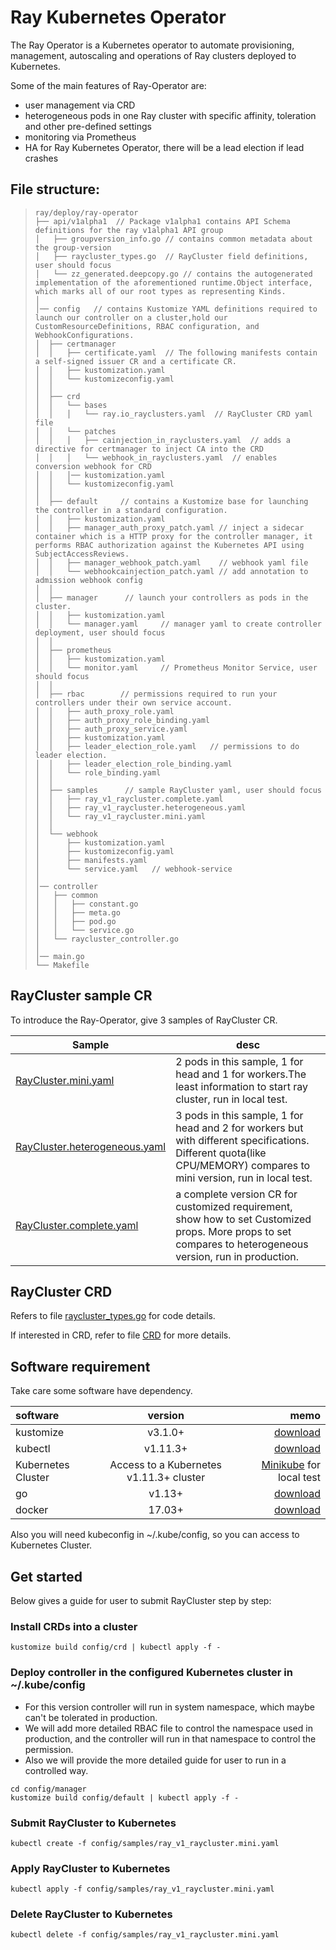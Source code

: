 # Ray Kubernetes Operator

The Ray Operator is a Kubernetes operator to automate provisioning, management, autoscaling and operations of Ray clusters deployed to Kubernetes.

Some of the main features of Ray-Operator are:
- user management via CRD
- heterogeneous pods in one Ray cluster with specific affinity, toleration and other pre-defined settings
- monitoring via Prometheus
- HA for Ray Kubernetes Operator, there will be a lead election if lead crashes

## File structure:
> ```
> ray/deploy/ray-operator
> ├── api/v1alpha1  // Package v1alpha1 contains API Schema definitions for the ray v1alpha1 API group
> │   ├── groupversion_info.go // contains common metadata about the group-version
> │   ├── raycluster_types.go  // RayCluster field definitions, user should focus
> │   └── zz_generated.deepcopy.go // contains the autogenerated implementation of the aforementioned runtime.Object interface, which marks all of our root types as representing Kinds.
> │   
> │── config   // contains Kustomize YAML definitions required to launch our controller on a cluster,hold our CustomResourceDefinitions, RBAC configuration, and WebhookConfigurations.
> │  ├── certmanager  
> │  │   ├── certificate.yaml  // The following manifests contain a self-signed issuer CR and a certificate CR.
> │  │   ├── kustomization.yaml
> │  │   └── kustomizeconfig.yaml
> │  │
> │  ├── crd          
> │  │   └── bases
> │  │   │   └── ray.io_rayclusters.yaml  // RayCluster CRD yaml file
> │  │   └── patches
> │  │   │   ├── cainjection_in_rayclusters.yaml  // adds a directive for certmanager to inject CA into the CRD
> │  │   │   └── webhook_in_rayclusters.yaml  // enables conversion webhook for CRD
> │  │   │── kustomization.yaml
> │  │   └── kustomizeconfig.yaml
> │  │
> │  ├── default     // contains a Kustomize base for launching the controller in a standard configuration.
> │  │   ├── kustomization.yaml
> │  │   ├── manager_auth_proxy_patch.yaml // inject a sidecar container which is a HTTP proxy for the controller manager, it performs RBAC authorization against the Kubernetes API using SubjectAccessReviews.
> │  │   ├── manager_webhook_patch.yaml    // webhook yaml file
> │  │   └── webhookcainjection_patch.yaml // add annotation to admission webhook config
> │  │
> │  ├── manager      // launch your controllers as pods in the cluster.
> │  │   ├── kustomization.yaml
> │  │   └── manager.yaml     // manager yaml to create controller deployment, user should focus
> │  │
> │  ├── prometheus     
> │  │   ├── kustomization.yaml
> │  │   └── monitor.yaml     // Prometheus Monitor Service, user should focus
> │  │
> │  ├── rbac        // permissions required to run your controllers under their own service account.
> │  │   ├── auth_proxy_role.yaml
> │  │   ├── auth_proxy_role_binding.yaml
> │  │   ├── auth_proxy_service.yaml
> │  │   ├── kustomization.yaml
> │  │   ├── leader_election_role.yaml   // permissions to do leader election.
> │  │   ├── leader_election_role_binding.yaml
> │  │   └── role_binding.yaml
> │  │
> │  ├── samples      // sample RayCluster yaml, user should focus
> │  │   ├── ray_v1_raycluster.complete.yaml
> │  │   ├── ray_v1_raycluster.heterogeneous.yaml
> │  │   └── ray_v1_raycluster.mini.yaml
> │  │
> │  └── webhook
> │      ├── kustomization.yaml
> │      ├── kustomizeconfig.yaml
> │      ├── manifests.yaml
> │      └── service.yaml   // webhook-service
> │
> │── controller
> │   ├── common
> │   │   ├── constant.go
> │   │   ├── meta.go
> │   │   ├── pod.go
> │   │   └── service.go
> │   └── raycluster_controller.go
> │
> │── main.go
> └── Makefile
> ```

## RayCluster sample CR

To introduce the Ray-Operator, give 3 samples of RayCluster CR.  

Sample  | desc
------------- | -------------
[RayCluster.mini.yaml](config/samples/ray_v1_raycluster.mini.yaml)   | 2 pods in this sample, 1 for head and 1 for workers.The least information to start ray cluster, run in local test.
[RayCluster.heterogeneous.yaml](config/samples/ray_v1_raycluster.heterogeneous.yaml)  | 3 pods in this sample, 1 for head and 2 for workers but with different specifications. Different quota(like CPU/MEMORY) compares to mini version, run in local test.
[RayCluster.complete.yaml](config/samples/ray_v1_raycluster.complete.yaml)  | a complete version CR for customized requirement, show how to set Customized props. More props to set compares to heterogeneous version, run in production. 

## RayCluster CRD

Refers to file [raycluster_types.go](api/v1alpha1/raycluster_types.go) for code details.

If interested in CRD, refer to file [CRD](config/crd/bases/ray.io_rayclusters.yaml) for more details. 

## Software requirement
Take care some software have dependency.  

software  | version | memo
:-------------  | :---------------:| -------------:
kustomize |  v3.1.0+ | [download](https://github.com/kubernetes-sigs/kustomize)
kubectl |  v1.11.3+    | [download](https://kubernetes.io/docs/tasks/tools/install-kubectl/)
Kubernetes Cluster | Access to a Kubernetes v1.11.3+ cluster| [Minikube](https://github.com/kubernetes/minikube)  for local test
go  | v1.13+|[download](https://golang.org/dl/)
docker   | 17.03+|[download](https://docs.docker.com/install/)

Also you will need kubeconfig in ~/.kube/config, so you can access to Kubernetes Cluster.  

## Get started
Below gives a guide for user to submit RayCluster step by step:

### Install CRDs into a cluster

```shell script
kustomize build config/crd | kubectl apply -f -
```

### Deploy controller in the configured Kubernetes cluster in ~/.kube/config
* For this version controller will run in system namespace, which maybe can't be tolerated in production.  
* We will add more detailed RBAC file to control the namespace used in production, and the controller will run in that namespace to control the permission.  
* Also we will provide the more detailed guide for user to run in a controlled way.
```shell script
cd config/manager 
kustomize build config/default | kubectl apply -f -
```

### Submit RayCluster to Kubernetes
```shell script
kubectl create -f config/samples/ray_v1_raycluster.mini.yaml
```

### Apply RayCluster to Kubernetes
```shell script
kubectl apply -f config/samples/ray_v1_raycluster.mini.yaml
```

### Delete RayCluster to Kubernetes
```shell script
kubectl delete -f config/samples/ray_v1_raycluster.mini.yaml
```
